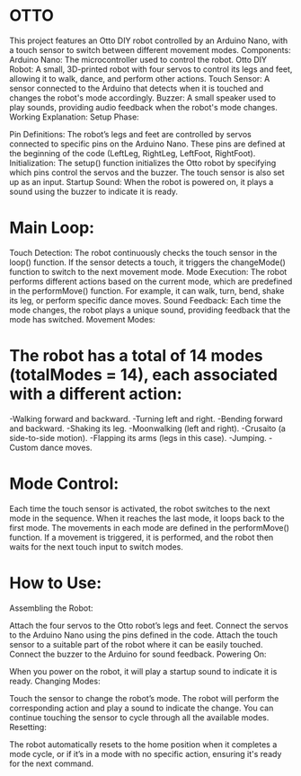 # OTTO
This project features an Otto DIY robot controlled by an Arduino Nano, with a touch sensor to switch between different movement modes.
Components:
Arduino Nano: The microcontroller used to control the robot.
Otto DIY Robot: A small, 3D-printed robot with four servos to control its legs and feet, allowing it to walk, dance, and perform other actions.
Touch Sensor: A sensor connected to the Arduino that detects when it is touched and changes the robot's mode accordingly.
Buzzer: A small speaker used to play sounds, providing audio feedback when the robot's mode changes.
Working Explanation:
Setup Phase:

Pin Definitions: The robot’s legs and feet are controlled by servos connected to specific pins on the Arduino Nano. These pins are defined at the beginning of the code (LeftLeg, RightLeg, LeftFoot, RightFoot).
Initialization: The setup() function initializes the Otto robot by specifying which pins control the servos and the buzzer. The touch sensor is also set up as an input.
Startup Sound: When the robot is powered on, it plays a sound using the buzzer to indicate it is ready.

# Main Loop:

Touch Detection: The robot continuously checks the touch sensor in the loop() function. If the sensor detects a touch, it triggers the changeMode() function to switch to the next movement mode.
Mode Execution: The robot performs different actions based on the current mode, which are predefined in the performMove() function. For example, it can walk, turn, bend, shake its leg, or perform specific dance moves.
Sound Feedback: Each time the mode changes, the robot plays a unique sound, providing feedback that the mode has switched.
Movement Modes:

# The robot has a total of 14 modes (totalModes = 14), each associated with a different action:
-Walking forward and backward.
-Turning left and right.
-Bending forward and backward.
-Shaking its leg.
-Moonwalking (left and right).
-Crusaito (a side-to-side motion).
-Flapping its arms (legs in this case).
-Jumping.
-Custom dance moves.

# Mode Control:

Each time the touch sensor is activated, the robot switches to the next mode in the sequence. When it reaches the last mode, it loops back to the first mode.
The movements in each mode are defined in the performMove() function. If a movement is triggered, it is performed, and the robot then waits for the next touch input to switch modes.
# How to Use:
Assembling the Robot:

Attach the four servos to the Otto robot’s legs and feet.
Connect the servos to the Arduino Nano using the pins defined in the code.
Attach the touch sensor to a suitable part of the robot where it can be easily touched.
Connect the buzzer to the Arduino for sound feedback.
Powering On:

When you power on the robot, it will play a startup sound to indicate it is ready.
Changing Modes:

Touch the sensor to change the robot’s mode. The robot will perform the corresponding action and play a sound to indicate the change.
You can continue touching the sensor to cycle through all the available modes.
Resetting:

The robot automatically resets to the home position when it completes a mode cycle, or if it’s in a mode with no specific action, ensuring it's ready for the next command.
